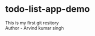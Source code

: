 # todo-list-app-demo
This is my first git resitory
<br>
Author - Arvind kumar singh <todo list app>
